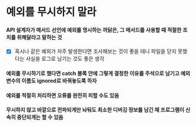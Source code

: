 # 예외를 무시하지 말라
#### API 설계자가 메서드 선언에 예외를 명시하는 까닭은, 그 메서드를 사용할 때 적절한 조치를 취해달라고 말하는 것
- [x] 혹시나 같은 예외가 자주 발생한다면 조사해보는 것이 좋을 테니 파일을 닫지 못했다는 사실을 로그로 남기는 것도 좋은 생각
#### 예외를 무시하기로 했다면 catch 블록 안에 그렇게 결정한 이유를 주석으로 남기고 예외 변수의 이름도 ignored로 바꿔놓도록 하자
#### 예외를 적절히 처리하면 오류를 완전히 피할 수도 있음
#### 무시하지 않고 바깥으로 전파되게만 놔둬도 최소한 디버깅 정보를 남긴 채 프로그램이 신속히 중단되게는 할 수 있음